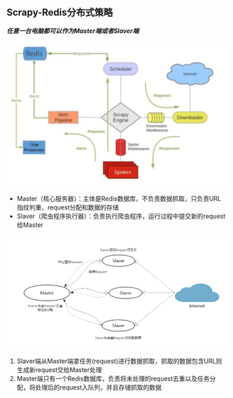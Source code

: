 ## Scrapy-Redis分布式策略

***任意一台电脑都可以作为Master端或者Slaver端***

![Scrapy-Redis工作机制](./data/image/scrapy-redis.png)

* Master（核心服务器）：主体是Redis数据库，不负责数据抓取，只负责URL指纹判重、request分配和数据的存储
* Slaver（爬虫程序执行器）：负责执行爬虫程序，运行过程中提交新的request给Master

![Scrapy-Redis策略图](./data/image/redis.png)

1. Slaver端从Master端拿任务(request)进行数据抓取，抓取的数据包含URL则生成新request交给Master处理
2. Master端只有一个Redis数据库，负责将未处理的request去重以及任务分配，将处理后的request入队列，并且存储抓取的数据

